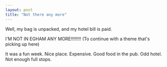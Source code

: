 ```yaml
---
layout: post
title: "Not there any more"
---
```

Well, my bag is unpacked, and my hotel bill is paid.

I'M NOT IN EGHAM ANY MORE!!!!!!!! (To continue with a theme that's picking up
here)

It was a fun week. Nice place. Expensive. Good food in the pub. Odd hotel. Not
enough full stops.
